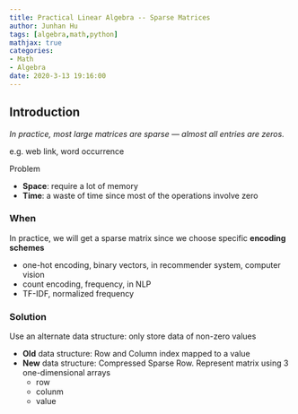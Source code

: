 ```yaml
---
title: Practical Linear Algebra -- Sparse Matrices
author: Junhan Hu
tags: [algebra,math,python]
mathjax: true
categories:
- Math
- Algebra
date: 2020-3-13 19:16:00 
---
```


## Introduction

*In practice, most large matrices are sparse — almost all entries are zeros.*

e.g. web link, word occurrence

Problem

* **Space**: require a lot of memory
* **Time**: a waste of time since most of the operations involve zero

### When

In practice, we will get a sparse matrix since we choose specific **encoding schemes**

* one-hot encoding, binary vectors, in recommender system, computer vision
* count encoding, frequency, in NLP
* TF-IDF, normalized frequency

### Solution

Use an alternate data structure: only store data of non-zero values

* **Old** data structure: Row and Column index mapped to a value
* **New** data structure: Compressed Sparse Row. Represent matrix using 3 one-dimensional arrays
  * row
  * colunm
  * value                                                                      

